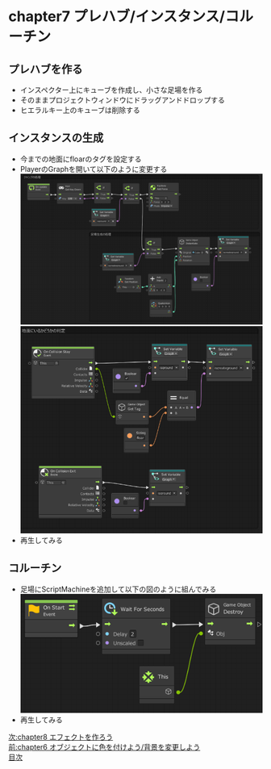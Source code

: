 # chapter7 プレハブ/インスタンス/コルーチン
## プレハブを作る
- インスペクター上にキューブを作成し、小さな足場を作る
- そのままプロジェクトウィンドウにドラッグアンドドロップする
- ヒエラルキー上のキューブは削除する

## インスタンスの生成
- 今までの地面にfloarのタグを設定する
- PlayerのGraphを開いて以下のように変更する　　
![flow](https://github.com/Naja-Naja/Unity_Handson/blob/main/Handson/flow8.png)  
![flow](https://github.com/Naja-Naja/Unity_Handson/blob/main/Handson/flow9.png) 
- 再生してみる　　

## コルーチン
- 足場にScriptMachineを追加して以下の図のように組んでみる
![flow](https://github.com/Naja-Naja/Unity_Handson/blob/main/Handson/flow10.png)  
- 再生してみる

[次:chapter8 エフェクトを作ろう](https://github.com/Naja-Naja/Unity_Handson/blob/main/Handson/chapter8.md)  
[前:chapter6 オブジェクトに色を付けよう/背景を変更しよう](https://github.com/Naja-Naja/Unity_Handson/blob/main/Handson/chapter6.md)   
[目次](https://github.com/Naja-Naja/Unity_Handson) 
